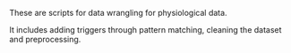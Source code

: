 These are scripts for data wrangling for physiological data.

It includes adding triggers through pattern matching, cleaning the dataset and preprocessing.
